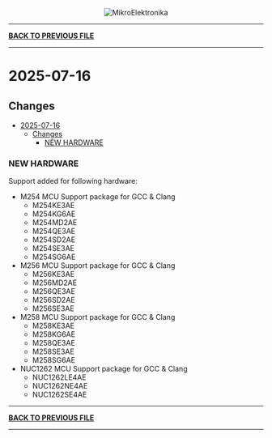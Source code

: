 <p align="center">
  <img src="http://www.mikroe.com/img/designs/beta/logo_small.png?raw=true" alt="MikroElektronika"/>
</p>

---

**[BACK TO PREVIOUS FILE](../changelog.md)**

---

# 2025-07-16

## Changes

- [2025-07-16](#2025-07-16)
  - [Changes](#changes)
    - [NEW HARDWARE](#new-hardware)

### NEW HARDWARE

Support added for following hardware:

+ M254 MCU Support package for GCC & Clang
  + M254KE3AE
  + M254KG6AE
  + M254MD2AE
  + M254QE3AE
  + M254SD2AE
  + M254SE3AE
  + M254SG6AE
+ M256 MCU Support package for GCC & Clang
  + M256KE3AE
  + M256MD2AE
  + M256QE3AE
  + M256SD2AE
  + M256SE3AE
+ M258 MCU Support package for GCC & Clang
  + M258KE3AE
  + M258KG6AE
  + M258QE3AE
  + M258SE3AE
  + M258SG6AE
+ NUC1262 MCU Support package for GCC & Clang
  + NUC1262LE4AE
  + NUC1262NE4AE
  + NUC1262SE4AE

---

**[BACK TO PREVIOUS FILE](../changelog.md)**

---
